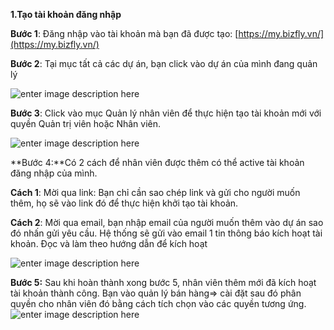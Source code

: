 **1.Tạo tài khoản đăng nhập**

**Bước 1**:
 Đăng nhập vào tài khoản mà bạn đã được tạo: [https://my.bizfly.vn/](https://my.bizfly.vn/)

**Bước 2**: 
Tại mục tất cả các dự án, bạn click vào dự án của mình đang quản lý

![enter image description here](https://static8.muarecdn.com/original/muare/images/2019/12/31/5436110_duan.png)

**Bước 3**: 
Click vào mục Quản lý nhân viên để thực hiện tạo tài khoản mới với quyền Quản trị viên hoặc Nhân viên.

![enter image description here](https://static8.muarecdn.com/original/muare/images/2019/12/31/5436116_themnhanvien.png)

 **Bước 4:**Có 2 cách để nhân viên được thêm có thể active tài khoản đăng nhập của mình.

 **Cách 1**: Mời qua link: Bạn chỉ cần sao chép link và gửi cho người muốn thêm, họ sẽ vào link đó để thực hiện khởi tạo tài khoản.

 **Cách 2**: Mời qua email, bạn nhập email của người muốn thêm vào dự án sao đó nhấn gửi yêu cầu. Hệ thống sẽ gửi vào email 1 tin thông báo kích hoạt tài khoản. Đọc và làm theo hướng dẫn để kích hoạt


![enter image description here](https://static8.muarecdn.com/original/muare/images/2019/12/31/5436120_themnv2.png)

**Bước 5:** 
Sau khi hoàn thành xong bước 5, nhân viên thêm mới đã kích hoạt tài khoản thành công. Bạn vào quản lý bán hàng=> cài đặt sau đó phân quyền cho nhân viên đó bằng cách tích chọn vào các quyền tương ứng.
![enter image description here](https://static8.muarecdn.com/original/muare/images/2019/12/31/5436154_caidat.png)

